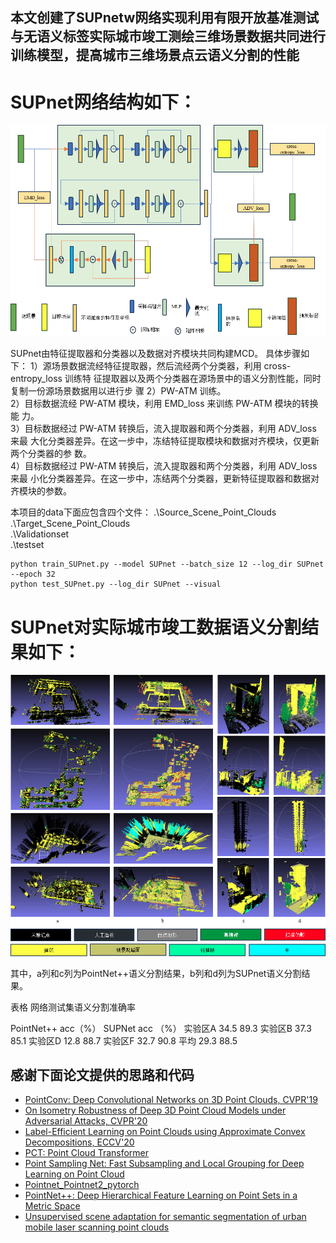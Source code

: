 
## 本文创建了SUPnetw网络实现利用有限开放基准测试与无语义标签实际城市竣工测绘三维场景数据共同进行训练模型，提高城市三维场景点云语义分割的性能
# SUPnet网络结构如下：

![SUPnet.png](SUPnet.png)

SUPnet由特征提取器和分类器以及数据对齐模块共同构建MCD。
具体步骤如下：
1）源场景数据流经特征提取器，然后流经两个分类器，利用 cross-entropy_loss 训练特
征提取器以及两个分类器在源场景中的语义分割性能，同时复制一份源场景数据用以进行步
骤 2）PW-ATM 训练。\
2）目标数据流经 PW-ATM 模块，利用 EMD_loss 来训练 PW-ATM 模块的转换能
力。\
3）目标数据经过 PW-ATM 转换后，流入提取器和两个分类器，利用 ADV_loss 来最
大化分类器差异。在这一步中，冻结特征提取模块和数据对齐模块，仅更新两个分类器的参
数。\
4）目标数据经过 PW-ATM 转换后，流入提取器和两个分类器，利用 ADV_loss 来最
小化分类器差异。在这一步中，冻结两个分类器，更新特征提取器和数据对齐模块的参数。


本项目的data下面应包含四个文件：
.\Source_Scene_Point_Clouds\
.\Target_Scene_Point_Clouds\
.\Validationset\
.\testset


    python train_SUPnet.py --model SUPnet --batch_size 12 --log_dir SUPnet  --epoch 32
    python test_SUPnet.py --log_dir SUPnet --visual

# SUPnet对实际城市竣工数据语义分割结果如下：

![结果.png](%E7%BB%93%E6%9E%9C.png)

其中，a列和c列为PointNet++语义分割结果，b列和d列为SUPnet语义分割结果。

表格 网络测试集语义分割准确率

PointNet++ acc（%）
SUPNet acc （%）
实验区A
34.5
89.3
实验区B
37.3
85.1
实验区D
12.8
88.7
实验区F
32.7
90.8
平均
29.3
88.5


## 感谢下面论文提供的思路和代码
* [PointConv: Deep Convolutional Networks on 3D Point Clouds, CVPR'19](https://github.com/Young98CN/pointconv_pytorch)
* [On Isometry Robustness of Deep 3D Point Cloud Models under Adversarial Attacks, CVPR'20](https://github.com/skywalker6174/3d-isometry-robust)
* [Label-Efficient Learning on Point Clouds using Approximate Convex Decompositions, ECCV'20](https://github.com/matheusgadelha/PointCloudLearningACD)
* [PCT: Point Cloud Transformer](https://github.com/MenghaoGuo/PCT)
* [Point Sampling Net: Fast Subsampling and Local Grouping for Deep Learning on Point Cloud](https://github.com/psn-anonymous/PointSamplingNet)
* [Pointnet_Pointnet2_pytorch](https://github.com/yanx27/Pointnet_Pointnet2_pytorch)
* [PointNet++: Deep Hierarchical Feature Learning on Point Sets in a Metric Space](https://readpaper.com/pdf-annotate/note?pdfId=630730691941388288&noteId=1692589319410262272)
* [Unsupervised scene adaptation for semantic segmentation of urban mobile laser scanning point clouds](https://readpaper.com/pdf-annotate/note?pdfId=4731812533506146305&noteId=1705717256133143808)